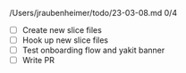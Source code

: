 /Users/jraubenheimer/todo/23-03-08.md
0/4
- [ ] Create new slice files
- [ ] Hook up new slice files
- [ ] Test onboarding flow and yakit banner
- [ ] Write PR
